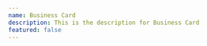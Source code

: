 ```yaml
---
name: Business Card
description: This is the description for Business Card
featured: false
---
```

